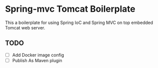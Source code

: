 # Spring-mvc Tomcat Boilerplate

This a boilerplate for using Spring IoC and Spring MVC on top embedded Tomcat web server.

## TODO

- [ ] Add Docker image config
- [ ] Publish As Maven plugin
